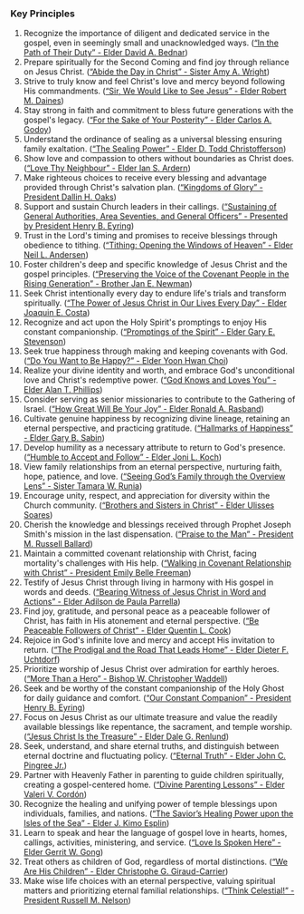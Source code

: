 ### Key Principles

1. Recognize the importance of diligent and dedicated service in the gospel, even in seemingly small and unacknowledged ways. ([&ldquo;In the Path of Their Duty&rdquo; - Elder David A. Bednar](https://www.churchofjesuschrist.org//study/general-conference/2023/10/11bednar?lang=eng))
2. Prepare spiritually for the Second Coming and find joy through reliance on Jesus Christ. ([&ldquo;Abide the Day in Christ&rdquo; - Sister Amy A. Wright](https://www.churchofjesuschrist.org//study/general-conference/2023/10/12wright?lang=eng))
3. Strive to truly know and feel Christ's love and mercy beyond following His commandments. ([&ldquo;Sir, We Would Like to See Jesus&rdquo; - Elder Robert M. Daines](https://www.churchofjesuschrist.org//study/general-conference/2023/10/13daines?lang=eng))
4. Stay strong in faith and commitment to bless future generations with the gospel's legacy. ([&ldquo;For the Sake of Your Posterity&rdquo; - Elder Carlos A. Godoy](https://www.churchofjesuschrist.org//study/general-conference/2023/10/14godoy?lang=eng))
5. Understand the ordinance of sealing as a universal blessing ensuring family exaltation. ([&ldquo;The Sealing Power&rdquo; - Elder D. Todd Christofferson](https://www.churchofjesuschrist.org//study/general-conference/2023/10/15christofferson?lang=eng))
6. Show love and compassion to others without boundaries as Christ does. ([&ldquo;Love Thy Neighbour&rdquo; - Elder Ian S. Ardern](https://www.churchofjesuschrist.org//study/general-conference/2023/10/16ardern?lang=eng))
7. Make righteous choices to receive every blessing and advantage provided through Christ's salvation plan. ([&ldquo;Kingdoms of Glory&rdquo; - President Dallin H. Oaks](https://www.churchofjesuschrist.org//study/general-conference/2023/10/17oaks?lang=eng))
8. Support and sustain Church leaders in their callings. ([&ldquo;Sustaining of General Authorities, Area Seventies, and General Officers&rdquo; - Presented by President Henry B. Eyring](https://www.churchofjesuschrist.org//study/general-conference/2023/10/21eyring?lang=eng))
9. Trust in the Lord's timing and promises to receive blessings through obedience to tithing. ([&ldquo;Tithing: Opening the Windows of Heaven&rdquo; - Elder Neil L. Andersen](https://www.churchofjesuschrist.org//study/general-conference/2023/10/22andersen?lang=eng))
10. Foster children's deep and specific knowledge of Jesus Christ and the gospel principles. ([&ldquo;Preserving the Voice of the Covenant People in the Rising Generation&rdquo; - Brother Jan E. Newman](https://www.churchofjesuschrist.org//study/general-conference/2023/10/23newman?lang=eng))
11. Seek Christ intentionally every day to endure life's trials and transform spiritually. ([&ldquo;The Power of Jesus Christ in Our Lives Every Day&rdquo; - Elder Joaquin E. Costa](https://www.churchofjesuschrist.org//study/general-conference/2023/10/24costa?lang=eng))
12. Recognize and act upon the Holy Spirit's promptings to enjoy His constant companionship. ([&ldquo;Promptings of the Spirit&rdquo; - Elder Gary E. Stevenson](https://www.churchofjesuschrist.org//study/general-conference/2023/10/25stevenson?lang=eng))
13. Seek true happiness through making and keeping covenants with God. ([&ldquo;Do You Want to Be Happy?&rdquo; - Elder Yoon Hwan Choi](https://www.churchofjesuschrist.org//study/general-conference/2023/10/26choi?lang=eng))
14. Realize your divine identity and worth, and embrace God's unconditional love and Christ's redemptive power. ([&ldquo;God Knows and Loves You&rdquo; - Elder Alan T. Phillips](https://www.churchofjesuschrist.org//study/general-conference/2023/10/27phillips?lang=eng))
15. Consider serving as senior missionaries to contribute to the Gathering of Israel. ([&ldquo;How Great Will Be Your Joy&rdquo; - Elder Ronald A. Rasband](https://www.churchofjesuschrist.org//study/general-conference/2023/10/28rasband?lang=eng))
16. Cultivate genuine happiness by recognizing divine lineage, retaining an eternal perspective, and practicing gratitude. ([&ldquo;Hallmarks of Happiness&rdquo; - Elder Gary B. Sabin](https://www.churchofjesuschrist.org//study/general-conference/2023/10/31sabin?lang=eng))
17. Develop humility as a necessary attribute to return to God's presence. ([&ldquo;Humble to Accept and Follow&rdquo; - Elder Joni L. Koch](https://www.churchofjesuschrist.org//study/general-conference/2023/10/32koch?lang=eng))
18. View family relationships from an eternal perspective, nurturing faith, hope, patience, and love. ([&ldquo;Seeing God’s Family through the Overview Lens&rdquo; - Sister Tamara W. Runia](https://www.churchofjesuschrist.org//study/general-conference/2023/10/33runia?lang=eng))
19. Encourage unity, respect, and appreciation for diversity within the Church community. ([&ldquo;Brothers and Sisters in Christ&rdquo; - Elder Ulisses Soares](https://www.churchofjesuschrist.org//study/general-conference/2023/10/34soares?lang=eng))
20. Cherish the knowledge and blessings received through Prophet Joseph Smith's mission in the last dispensation. ([&ldquo;Praise to the Man&rdquo; - President M. Russell Ballard](https://www.churchofjesuschrist.org//study/general-conference/2023/10/41ballard?lang=eng))
21. Maintain a committed covenant relationship with Christ, facing mortality's challenges with His help. ([&ldquo;Walking in Covenant Relationship with Christ&rdquo; - President Emily Belle Freeman](https://www.churchofjesuschrist.org//study/general-conference/2023/10/42freeman?lang=eng))
22. Testify of Jesus Christ through living in harmony with His gospel in words and deeds. ([&ldquo;Bearing Witness of Jesus Christ in Word and Actions&rdquo; - Elder Adilson de Paula Parrella](https://www.churchofjesuschrist.org//study/general-conference/2023/10/43parrella?lang=eng))
23. Find joy, gratitude, and personal peace as a peaceable follower of Christ, has faith in His atonement and eternal perspective. ([&ldquo;Be Peaceable Followers of Christ&rdquo; - Elder Quentin L. Cook](https://www.churchofjesuschrist.org//study/general-conference/2023/10/44cook?lang=eng))
24. Rejoice in God's infinite love and mercy and accept His invitation to return. ([&ldquo;The Prodigal and the Road That Leads Home&rdquo; - Elder Dieter F. Uchtdorf](https://www.churchofjesuschrist.org//study/general-conference/2023/10/45uchtdorf?lang=eng))
25. Prioritize worship of Jesus Christ over admiration for earthly heroes. ([&ldquo;More Than a Hero&rdquo; - Bishop W. Christopher Waddell](https://www.churchofjesuschrist.org//study/general-conference/2023/10/46waddell?lang=eng))
26. Seek and be worthy of the constant companionship of the Holy Ghost for daily guidance and comfort. ([&ldquo;Our Constant Companion&rdquo; - President Henry B. Eyring](https://www.churchofjesuschrist.org//study/general-conference/2023/10/47eyring?lang=eng))
27. Focus on Jesus Christ as our ultimate treasure and value the readily available blessings like repentance, the sacrament, and temple worship. ([&ldquo;Jesus Christ Is the Treasure&rdquo; - Elder Dale G. Renlund](https://www.churchofjesuschrist.org//study/general-conference/2023/10/57renlund?lang=eng))
28. Seek, understand, and share eternal truths, and distinguish between eternal doctrine and fluctuating policy. ([&ldquo;Eternal Truth&rdquo; - Elder John C. Pingree Jr.](https://www.churchofjesuschrist.org//study/general-conference/2023/10/52pingree?lang=eng))
29. Partner with Heavenly Father in parenting to guide children spiritually, creating a gospel-centered home. ([&ldquo;Divine Parenting Lessons&rdquo; - Elder Valeri V. Cordón](https://www.churchofjesuschrist.org//study/general-conference/2023/10/53cordon?lang=eng))
30. Recognize the healing and unifying power of temple blessings upon individuals, families, and nations. ([&ldquo;The Savior’s Healing Power upon the Isles of the Sea&rdquo; - Elder J. Kimo Esplin](https://www.churchofjesuschrist.org//study/general-conference/2023/10/55esplin?lang=eng))
31. Learn to speak and hear the language of gospel love in hearts, homes, callings, activities, ministering, and service. ([&ldquo;Love Is Spoken Here&rdquo; - Elder Gerrit W. Gong](https://www.churchofjesuschrist.org//study/general-conference/2023/10/54gong?lang=eng))
32. Treat others as children of God, regardless of mortal distinctions. ([&ldquo;We Are His Children&rdquo; - Elder Christophe G. Giraud-Carrier](https://www.churchofjesuschrist.org//study/general-conference/2023/10/56giraud-carrier?lang=eng))
33. Make wise life choices with an eternal perspective, valuing spiritual matters and prioritizing eternal familial relationships. ([&ldquo;Think Celestial!&rdquo; - President Russell M. Nelson](https://www.churchofjesuschrist.org//study/general-conference/2023/10/51nelson?lang=eng))

